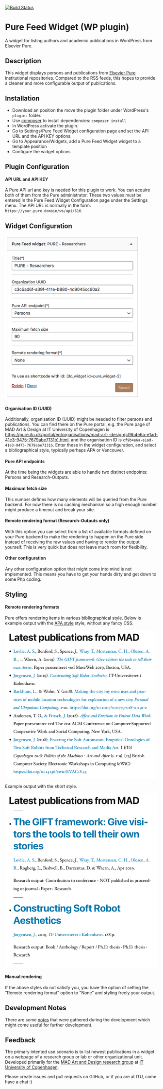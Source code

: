 [![Build Status](https://travis-ci.org/adamjakab/pure-feed-widget.svg?branch=devel)](https://travis-ci.org/adamjakab/pure-feed-widget)


# Pure Feed Widget (WP plugin)

A widget for listing authors and academic publications in WordPress from Elsevier Pure.


## Description

This widget displays persons and publications from [Elsevier Pure](https://www.elsevier.com/solutions/pure) institutional repositories. Compared to the RSS feeds, this hopes to provide a cleaner and more configurable output of publications.


## Installation

- Download an position the move the plugin folder under WordPress's `plugins` folder.
- Use [composer](https://getcomposer.org/) to install dependencies: `composer install` 
- In WordPress activate the plugin.
- Go to Settings/Pure Feed Widget configuration page and set the API URL and the API KEY options.
- Go to Appearance/Widgets, add a Pure Feed Widget widget to a template position
- Configure the widget options


## Plugin Configuration

#### API URL and API KEY
A Pure API url and key is needed for this plugin to work. You can acquire both of them from the Pure administrator.
These two values must be entered in the Pure Feed Widget Configuration page under the Settings menu.
The API URL is normally in the form: `https://your.pure.domain/ws/api/516`.


## Widget Configuration

![Widget Configuration](docs/assets/widget_configuration.png)

#### Organisation ID (UUID)
Additionally, organisation ID (UUID) might be needed to filter persons and publications. You can find there on the Pure portal, e.g. the Pure page of MAD Art & Design at IT University of Copenhagen is https://pure.itu.dk/portal/en/organisations/mad-art--design(cf9b4e6a-e1ad-41e3-9475-7679abe7131b).html, and the organisation ID is `cf9b4e6a-e1ad-41e3-9475-7679abe7131b`. Enter these in the widget configuration, and select a bibliographical style, typically perhaps APA or Vancouver.

#### Pure API endpoints
At the time being the widgets are able to handle two distinct endpoints: Persons and Research-Outputs.

#### Maximum fetch size
This number defines how many elements will be queried from the Pure backend. 
For now there is no caching mechanism so a high enough number might produce a timeout and break your site.

#### Remote rendering format (Research-Outputs only)
With this option you can select from a list of available formats defined on your Pure backend to make the rendering to happen on the Pure side instead of receiving the raw values and having to render the output yourself. This is very quick but does not leave much room for flexibility.

#### Other configuration
Any other configuration option that might come into mind is not implemented. This means you have to get your hands dirty and get down to some Php coding. 


## Styling

#### Remote rendering formats
Pure offers rendering items in various bibliographical style. Below is example output with the [APA style](https://apastyle.apa.org/) style, without any fancy CSS.

![Example output with the APA style style, without any fancy CSS.](docs/assets/screenshot-1.png)

Example output with the *short* style.

![Example output with the *short* style.](docs/assets/screenshot-2.png)

#### Manual rendering
If the above styles do not satisfy you, you have the option of setting the "Remote rendering format" option to "None" and styling freely your output. 


## Development Notes
There are some [notes](./docs/PURE_API_NOTES.md) that were gathered during the development which might come useful for further development.


## Feedback

The primary intented use scenario is to list newest publications in a widget on a webpage of a research group or lab or other organizational unit. Developed primarily for the [MAD Art and Design research group](https://pure.itu.dk/portal/en/organisations/mad-art--design(cf9b4e6a-e1ad-41e3-9475-7679abe7131b).html) at [IT University of Copenhagen](https://www.itu.dk).

Please create issues and pull requests on GitHub, or if you are at ITU, come have a chat :)
